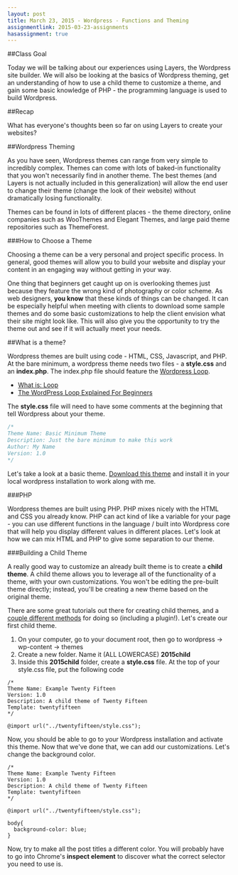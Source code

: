 ```yaml
---
layout: post
title: March 23, 2015 - Wordpress - Functions and Theming
assignmentlink: 2015-03-23-assignments
hasassignment: true
---
```


##Class Goal

Today we will be talking about our experiences using Layers, the Wordpress site builder.  We will also be looking at the basics of Wordpress theming, get an understanding of how to use a child theme to customize a theme, and gain some basic knowledge of PHP - the programming language is used to build Wordpress.

##Recap

What has everyone's thoughts been so far on using Layers to create your websites?

##Wordpress Theming

As you have seen, Wordpress themes can range from very simple to incredibly complex.  Themes can come with lots of baked-in functionality that you won't necessarily find in another theme.  The best themes (and Layers is not actually included in this generalization) will allow the end user to change their theme (change the look of their website) without dramatically losing functionality.

Themes can be found in lots of different places - the theme directory, online companies such as WooThemes and Elegant Themes, and large paid theme repositories such as ThemeForest.

###How to Choose a Theme

Choosing a theme can be a very personal and project specific process.  In general, good themes will allow you to build your website and display your content in an engaging way without getting in your way.

One thing that beginners get caught up on is overlooking themes just because they feature the wrong kind of photography or color scheme.  As web designers, **you know** that these kinds of things can be changed.  It can be especially helpful when meeting with clients to download some sample themes and do some basic customizations to help the client envision what their site might look like.  This will also give you the opportunity to try the theme out and see if it will actually meet your needs.

##What is a theme?

Wordpress themes are built using code - HTML, CSS, Javascript, and PHP.  At the bare minimum, a wordpress theme needs two files - a **style.css** and an **index.php**.  The index.php file should feature the [Wordpress Loop](https://codex.wordpress.org/The_Loop).

- [What is: Loop](http://www.wpbeginner.com/glossary/loop/)
- [The WordPress Loop Explained For Beginners](http://www.elegantthemes.com/blog/tips-tricks/the-wordpress-loop-explained-for-beginners)

The **style.css** file will need to have some comments at the beginning that tell Wordpress about your theme.

```css
/*   
Theme Name: Basic Minimum Theme
Description: Just the bare minimum to make this work
Author: My Name
Version: 1.0
*/
```

Let's take a look at a basic theme.  [Download this theme](../media/0323/basic.zip) and install it in your local wordpress installation to work along with me.

###PHP

Wordpress themes are built using PHP.  PHP mixes nicely with the HTML and CSS you already know.  PHP can act kind of like a variable for your page - you can use different functions in the language / built into Wordpress core that will help you display different values in different places.  Let's look at how we can mix HTML and PHP to give some separation to our theme.

###Building a Child Theme

A really good way to customize an already built theme is to create a **child theme**.  A child theme allows you to leverage all of the functionality of a theme, with your own customizations.  You won't be editing the pre-built theme directly; instead, you'll be creating a new theme based on the original theme.

There are some great tutorials out there for creating child themes, and a [couple different methods](http://www.drmagu.com/creating-a-child-theme-in-wordpress-alternate-methods-1331.htm) for doing so (including a plugin!).  Let's create our first child theme.

1. On your computer, go to your document root, then go to wordpress -> wp-content -> themes
2. Create a new folder.  Name it (ALL LOWERCASE) **2015child**
3. Inside this **2015child** folder, create a **style.css** file.  At the top of your style.css file, put the following code

```
/*
Theme Name: Example Twenty Fifteen
Version: 1.0
Description: A child theme of Twenty Fifteen
Template: twentyfifteen
*/
 
@import url("../twentyfifteen/style.css");
```

Now, you should be able to go to your Wordpress installation and activate this theme.  Now that we've done that, we can add our customizations.  Let's change the background color.

```
/*
Theme Name: Example Twenty Fifteen
Version: 1.0
Description: A child theme of Twenty Fifteen
Template: twentyfifteen
*/
 
@import url("../twentyfifteen/style.css");

body{
  background-color: blue;
}
```

Now, try to make all the post titles a different color.  You will probably have to go into Chrome's **inspect element** to discover what the correct selector you need to use is. 